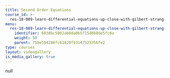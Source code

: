 ```yaml
---
title: Second Order Equations
course_id: >-
  res-18-009-learn-differential-equations-up-close-with-gilbert-strang-and-cleve-moler-fall-2015
menu:
  res-18-009-learn-differential-equations-up-close-with-gilbert-strang-and-cleve-moler-fall-2015:
    identifier: 6038bc5002ab0da0b5f15d8b8de5fc0a
    weight: 50
    parent: 75be594286fc61820f93147523356fe2
type: courses
layout: videogallery
is_media_gallery: true
---
```

null
